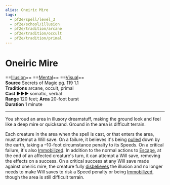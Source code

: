 ```yaml
---
alias: Oneiric Mire
tags:
  - pf2e/spell/level_3
  - pf2e/school/illusion
  - pf2e/tradition/arcane
  - pf2e/tradition/occult
  - pf2e/tradition/primal
---
```


# Oneiric Mire

==[Illusion](Illusion.md)== ==[Mental](Mental.md)== ==[Visual](Visual.md)==  
__Source__ Secrets of Magic pg. 119 1.1  
**Traditions** arcane, occult, primal  
**Cast** ►►► somatic, verbal  
**Range** 120 feet; **Area** 20-foot burst  
**Duration** 1 minute

---

You shroud an area in illusory dreamstuff, making the ground look and feel like a deep mire or quicksand. Ground in the area is difficult terrain.

Each creature in the area when the spell is cast, or that enters the area, must attempt a Will save. On a failure, it believes it's being [pulled](Forced%20Movement.md) down by the earth, taking a –10-foot circumstance penalty to its Speeds. On a critical failure, it's also [Immobilized](Immobilized.md). In addition to the normal actions to [Escape](Escape.md), at the end of an affected creature's turn, it can attempt a Will save, removing the effects on a success. On a critical success at any Will save made against oneiric mire, the creature fully [disbelieves](Disbelieving%20an%20Illusion.md) the illusion and no longer needs to make Will saves to risk a Speed penalty or being [Immobilized](Immobilized.md), though the area is still difficult terrain.
